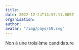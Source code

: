 ```yaml
---
title: 
date: 2022-12-24T14:57:11.889Z
organisation: 
author: 
avatar: "/img/pays/SN.svg"
---
```


Non à une troisième candidature 